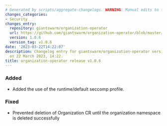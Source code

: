 ```yaml
---
# Generated by scripts/aggregate-changelogs. WARNING: Manual edits to this files will be overwritten.
changes_categories:
- Security
changes_entry:
  repository: giantswarm/organization-operator
  url: https://github.com/giantswarm/organization-operator/blob/master/CHANGELOG.md#106---2023-03-22
  version: 1.0.6
  version_tag: v1.0.6
date: '2023-03-22T14:22:07'
description: Changelog entry for giantswarm/organization-operator version 1.0.6, published
  on 22 March 2023, 14:22.
title: organization-operator release v1.0.6
---
```


### Added
- Added the use of the runtime/default seccomp profile.
### Fixed
- Prevented deletion of Organization CR until the organization namespace is deleted successfully
